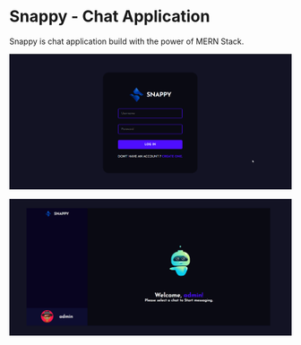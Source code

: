 # Snappy - Chat Application

Snappy is chat application build with the power of MERN Stack.

![login page](./images/snappy_login.png)

![home page](./images/snappy.png)
